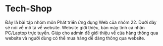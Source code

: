 # Tech-Shop
Đây là bài tập nhóm môn Phát triển ứng dụng Web của nhóm 22. Dưới đây sẽ nói về mô tả về website.
Website giới thiệu, bán máy tính cá nhân PC/Laptop trực tuyến. Giúp cho admin để giới thiệu về cửa hàng thông qua website và người dùng có thể mua hàng dễ dàng thông qua website.
